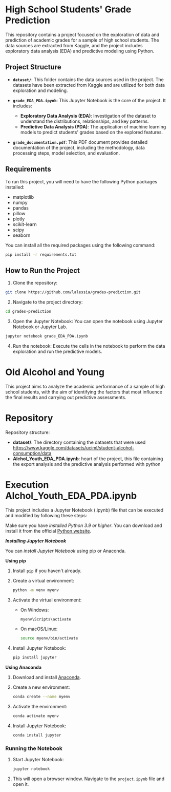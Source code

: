 # High School Students' Grade Prediction

This repository contains a project focused on the exploration of data and prediction of academic grades for a sample of high school students. The data sources are extracted from Kaggle, and the project includes exploratory data analysis (EDA) and predictive modeling using Python.

## Project Structure

- **`dataset/`**: This folder contains the data sources used in the project. The datasets have been extracted from Kaggle and are utilized for both data exploration and modeling.

- **`grade_EDA_PDA.ipynb`**: This Jupyter Notebook is the core of the project. It includes:
  - **Exploratory Data Analysis (EDA)**: Investigation of the dataset to understand the distributions, relationships, and key patterns.
  - **Predictive Data Analysis (PDA)**: The application of machine learning models to predict students' grades based on the explored features.

- **`grade_documentation.pdf`**: This PDF document provides detailed documentation of the project, including the methodology, data processing steps, model selection, and evaluation.

## Requirements

To run this project, you will need to have the following Python packages installed:

- matplotlib
- numpy
- pandas
- pillow
- plotly
- scikit-learn
- scipy
- seaborn

You can install all the required packages using the following command:

```bash
pip install -r requirements.txt
```
## How to Run the Project

1. Clone the repository:
```bash
git clone https://github.com/lalessia/grades-prediction.git
```
2. Navigate to the project directory:
```bash
cd grades-prediction
```
3. Open the Jupyter Notebook: You can open the notebook using Jupyter Notebook or Jupyter Lab.
```bash
jupyter notebook grade_EDA_PDA.ipynb
```
4. Run the notebook: Execute the cells in the notebook to perform the data exploration and run the predictive models.


# Old Alcohol and Young

This project aims to analyze the academic performance of a sample of high school students, with the aim of identifying the factors that most influence the final results and carrying out predictive assessments.


# Repository

Repository structure:

- **dataset/**: The directory containing the datasets that were used https://www.kaggle.com/datasets/uciml/student-alcohol-consumption/data
- **Alchol_Youth_EDA_PDA.ipynb**: heart of the project, this file containing the export analysis and the predictive analysis performed with python

# Execution Alchol_Youth_EDA_PDA.ipynb

This project includes a Jupyter Notebook (.ipynb) file that can be executed and modified by following these steps:

Make sure you have <i>installed Python 3.9 or higher</i>. You can download and install it from the official [Python website](https://www.python.org/downloads/).

<b><i>Installing Jupyter Notebook</i></b>

You can <i>install Jupyter Notebook</i> using pip or Anaconda.

<b>Using pip</b>

1. Install `pip` if you haven't already.
2. Create a virtual environment:

    ```bash
    python -m venv myenv
    ```

3. Activate the virtual environment:

    - On Windows:

      ```bash
      myenv\Scripts\activate
      ```

    - On macOS/Linux:

      ```bash
      source myenv/bin/activate
      ```

4. Install Jupyter Notebook:

    ```bash
    pip install jupyter
    ```

<b>Using Anaconda</b>

1. Download and install [Anaconda](https://www.anaconda.com/products/individual).
2. Create a new environment:

    ```bash
    conda create --name myenv
    ```

3. Activate the environment:

    ```bash
    conda activate myenv
    ```

4. Install Jupyter Notebook:

    ```bash
    conda install jupyter
    ```

### Running the Notebook

1. Start Jupyter Notebook:

    ```bash
    jupyter notebook
    ```

2. This will open a browser window. Navigate to the `project.ipynb` file and open it.
